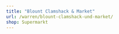 ```yaml
---
title: "Blount Clamshack & Market"
url: /warren/blount-clamshack-und-market/
shop: Supermarkt
---
```

